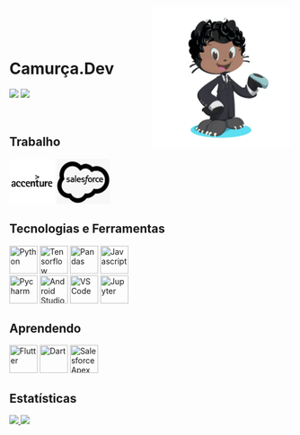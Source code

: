 <img align="right" width="250px" style="margin-top:-20px" src="https://github.com/camurca1/camurca1/blob/main/octocat-1656548072949.png?raw=true">

</br>
</br>

<div dsplay="inline-block">
	<h1 align="left">Camurça.Dev</h1>
	<a href = "mailto:alexandre.camurca2@gmail.com">
		<img src="https://img.shields.io/badge/Gmail-D14836?style=for-the-badge&logo=gmail&logoColor=white" target="_blank"></a>
	<a href="https://www.linkedin.com/in/alexandrecamurca" target="_blank">
		<img src="https://img.shields.io/badge/-LinkedIn-%230077B5?style=for-the-badge&logo=linkedin&logoColor=white" target="_blank"></a>
</div>

</br>
</br>


## Trabalho
<div>
	<img title="Accenture" height="80em" width="80em" src="https://raw.githubusercontent.com/camurca1/camurca1/9ae6d458a0250c9386ef6c9710c554a1a5953156/accenture.svg"/>
	<img title="Salesforce" height="80em" width="95em" src="https://github.com/camurca1/camurca1/blob/main/487-4873272_salesforce-icon-salesforce-nonprofit-cloud.jpg?raw=true"/>
</div>




## Tecnologias e Ferramentas
<div>
	<img title="Python" height="50em" width="50em" src="https://cdn.jsdelivr.net/gh/devicons/devicon/icons/python/python-original.svg" />
	<img title="Tensorflow" height="50em" width="50em" src="https://cdn.jsdelivr.net/gh/devicons/devicon/icons/tensorflow/tensorflow-original.svg" />
	<img title="Pandas" height="50em" width="50em" src="https://cdn.jsdelivr.net/gh/devicons/devicon/icons/pandas/pandas-original-wordmark.svg" />
	<img title="Javascript" height="50em" width="50em" src="https://cdn.jsdelivr.net/gh/devicons/devicon/icons/javascript/javascript-original.svg" />
</div>
<div>
	<img title="Pycharm" height="50em" width="50em" src="https://cdn.jsdelivr.net/gh/devicons/devicon/icons/pycharm/pycharm-original.svg" />
	<img title="Android Studio" height="50em" width="50em" src="https://cdn.jsdelivr.net/gh/devicons/devicon/icons/androidstudio/androidstudio-original.svg" />
	<img title="VS Code" height="50em" width="50em" src="https://cdn.jsdelivr.net/gh/devicons/devicon/icons/vscode/vscode-original.svg" />
	<img title="Jupyter" height="50em" width="50em" src="https://cdn.jsdelivr.net/gh/devicons/devicon/icons/jupyter/jupyter-original.svg" />  
</div>

## Aprendendo
<div>
  	<img title="Flutter" height="50em" width="50em" src="https://cdn.jsdelivr.net/gh/devicons/devicon/icons/flutter/flutter-original.svg" />
 	<img title="Dart" height="50em" width="50em" src="https://cdn.jsdelivr.net/gh/devicons/devicon/icons/dart/dart-original.svg" />
  	<img title="Salesforce Apex" height="50em" width="50em" src="https://cdn.jsdelivr.net/gh/devicons/devicon/icons/salesforce/salesforce-original.svg" />        
</div>     

## Estatísticas
<div>
	<a href="https://github.com/camurca1">
		<img height="180em" src="https://github-readme-stats.vercel.app/api/top-langs/?username=camurca1&layout=compact&langs_count=7&theme=dark"/>
		<img height="180em" src="https://github-readme-stats.vercel.app/api?username=camurca1&show_icons=true&theme=dark&include_all_commits=true&count_private=true"/>
</div>

